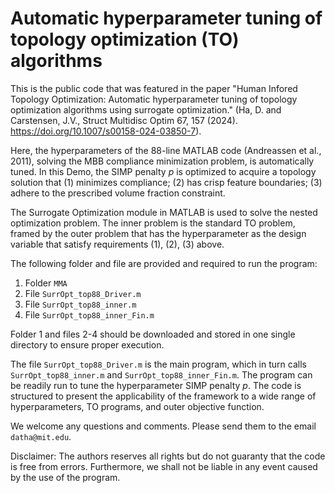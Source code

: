 # Automatic hyperparameter tuning of topology optimization (TO) algorithms

This is the public code that was featured in the paper "Human Infored Topology Optimization: Automatic hyperparameter tuning of topology optimization algorithms using surrogate optimization." (Ha, D. and Carstensen, J.V., Struct Multidisc Optim 67, 157 (2024). https://doi.org/10.1007/s00158-024-03850-7).

Here, the hyperparameters of the 88-line MATLAB code (Andreassen et al., 2011), solving the MBB compliance minimization problem, is automatically tuned. 
In this Demo, the SIMP penalty $p$ is optimized to acquire a topology solution that (1) minimizes compliance; (2) has crisp feature boundaries; (3) adhere to the prescribed volume fraction constraint. 

The Surrogate Optimization module in MATLAB is used to solve the nested optimization problem. The inner problem is the standard TO problem, framed by the outer problem that has the hyperparameter as the design variable that satisfy requirements (1), (2), (3) above. 

The following folder and file are provided and required to run the program:

1. Folder ```MMA```
2. File ```SurrOpt_top88_Driver.m```
3. File ```SurrOpt_top88_inner.m```
4. File ```SurrOpt_top88_inner_Fin.m```

Folder 1 and files 2-4 should be downloaded and stored in one single directory to ensure proper execution.

The file ```SurrOpt_top88_Driver.m``` is the main program, which in turn calls ```SurrOpt_top88_inner.m``` and ```SurrOpt_top88_inner_Fin.m```. 
The program can be readily run to tune the hyperparameter SIMP penalty $p$. 
The code is structured to present the applicability of the framework to a wide range of hyperparameters, TO programs, and outer objective function. 

We welcome any questions and comments. Please send them to the email ```datha@mit.edu```.

Disclaimer: The authors reserves all rights but do not guaranty that the code is free from errors. Furthermore, we shall not be liable in any event caused by the use of the program. 

